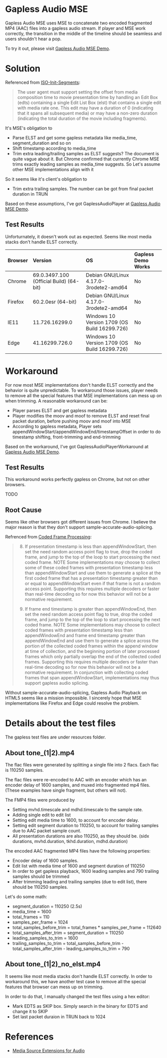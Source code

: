 # Gapless Audio MSE
Gapless Audio MSE uses MSE to concatenate two encoded fragmented MP4 (AAC) files 
into a gapless audio stream. If player and MSE work correctly, the transition in
the middle of the timeline should be seamless and users shouldn't hear a pop.

To try it out, please visit [Gapless Audio MSE Demo](https://nzhang227.github.io/gapless_audio_mse/demo.html).

# Solution
Referenced from [ISO-Init-Segments](https://www.w3.org/TR/mse-byte-stream-format-isobmff/#iso-init-segments):
> The user agent must support setting the offset from media composition time to movie presentation time by handling an Edit Box (edts) containing a single Edit List Box (elst) that contains a single edit with media rate one. This edit may have a duration of 0 (indicating that it spans all subsequent media) or may have a non-zero duration (indicating the total duration of the movie including fragments).

It's MSE's obligation to
* Parse ELST and get some gapless metadata like media_time, segment_duration and so on
* Shift timestamp according to media_time
* Trim extra leading/trailing samples as ELST suggests? The document is quite vague about it. But Chrome confirmed that currently Chrome MSE trims exactly leading samples as media_time suggests. So Let's assume other MSE implementations align with it

So it seems like it's client's obligation to
* Trim extra trailing samples. The number can be got from final packet duration in TRUN

Based on these assumptions, I've got GaplessAudioPlayer at [Gapless Audio MSE Demo](https://nzhang227.github.io/gapless_audio_mse/demo.html). 

## Test Results
Unforturnately, it doesn't work out as expected. Seems like most media stacks don't handle ELST correctly.

| Browser | Version                                 | OS                                           | Gapless Demo Works |
|:--------|:----------------------------------------|:---------------------------------------------|:-------------------|
| Chrome  | 69.0.3497.100 (Official Build) (64-bit) | Debian GNU/Linux 4.17.0-3rodete2-amd64       | No                 |
| Firefox | 60.2.0esr (64-bit)                      | Debian GNU/Linux 4.17.0-3rodete2-amd64       | No                 |
| IE11    | 11.726.16299.0                          | Windows 10 Version 1709 (OS Build 16299.726) | No                 |
| Edge    | 41.16299.726.0                          | Windows 10 Version 1709 (OS Build 16299.726) | No                 |

# Workaround
For now most MSE implementations don't handle ELST correctly and the behavior is quite unpredictable. To workaround those issues, player needs to remove all the special features that MSE implementations can mess up on when trimming. A reasonable workaround can be:
* Player parses ELST and get gapless metadata
* Player modifies the moov and moof to remove ELST and reset final packet duration, before pushing moov and moof into MSE
* According to gapless metadata, Player sets appendWindowStart/appendWindowEnd/timestampOffset in order to do timestamp shifting, front-trimming and end-trimming

Based on the workaround, I've got GaplessAudioPlayerWorkaround at [Gapless Audio MSE Demo](https://nzhang227.github.io/gapless_audio_mse/demo.html).

## Test Results
This workaround works perfectly gapless on Chrome, but not on other browsers. 

TODO

## Root Cause
Seems like other browsers got different issues from Chrome. I believe the major reason is that they don't support sample-accurate-audio-splicing.

Refrenced from [Coded Frame Processing](https://www.w3.org/TR/media-source/#sourcebuffer-coded-frame-processing):
> 8. If presentation timestamp is less than appendWindowStart, then set the need random access point flag to true, drop the coded frame, and jump to the top of the loop to start processing the next coded frame.
NOTE
Some implementations may choose to collect some of these coded frames with presentation timestamp less than appendWindowStart and use them to generate a splice at the first coded frame that has a presentation timestamp greater than or equal to appendWindowStart even if that frame is not a random access point. Supporting this requires multiple decoders or faster than real-time decoding so for now this behavior will not be a normative requirement.
>
> 9. If frame end timestamp is greater than appendWindowEnd, then set the need random access point flag to true, drop the coded frame, and jump to the top of the loop to start processing the next coded frame.
NOTE
Some implementations may choose to collect coded frames with presentation timestamp less than appendWindowEnd and frame end timestamp greater than appendWindowEnd and use them to generate a splice across the portion of the collected coded frames within the append window at time of collection, and the beginning portion of later processed frames which only partially overlap the end of the collected coded frames. Supporting this requires multiple decoders or faster than real-time decoding so for now this behavior will not be a normative requirement. In conjunction with collecting coded frames that span appendWindowStart, implementations may thus support gapless audio splicing.

Without sample-accurate-audio-splicing, Gapless Audio Playback on HTML5 seems like a mission impossible. I sincerely hope that MSE implementations like Firefox and Edge could resolve the problem.

# Details about the test files
The gapless test files are under resources folder.

## About tone_(1|2).mp4
The flac files were generated by splitting a single file into 2 flacs.
Each flac is 110250 samples.

The flac files were re-encoded to AAC with an encoder which has an encoder delay
of 1600 samples, and muxed into fragmented mp4 files.
(These examples have single fragment, but others will not).

The FMP4 files were produced by
 * Setting mvhd.timescale and mdhd.timescale to the sample rate.
 * Adding single edit to edit list
 * Setting edit media time to 1600, to account for encoder delay.
 * Setting edit segment duration to 110250, to account for trailing samples due 
 to AAC packet sample count.
 * All presentation durations are also 110250, as they should be.
   (sidx durations, mvhd.duration, tkhd.duration, mdhd.duration)

The encoded AAC fragmented MP4 files have the following properties:
 * Encoder delay of 1600 samples.
 * Edit list with media time of 1600 and segment duration of 110250
 * In order to get gapless playback, 1600 leading samples and 790 trailing 
 samples should be trimmed
 * After trimming leading and trailing samples (due to edit list), there should 
 be 110250 samples.

Let's do some math:
* segment_duration = 110250 (2.5s)
* media_time =  1600
* total_frames = 110
* samples_per_frame = 1024
* total_samples_before_trim = total_frames * samples_per_frame = 112640
* total_samples_after_trim = segment_duration = 110250
* leading_samples_to_trim = 1600
* trailing_samples_to_trim = total_samples_before_trim - total_samples_after_trim - leading_samples_to_trim = 790

## About tone_(1|2)_no_elst.mp4
It seems like most media stacks don't handle ELST correctly. In order to workaround this, we have another test case to remove all the special features that browser can mess up on trimming. 

In order to do that, I manually changed the test files using a hex editor:
* Mark EDTS as SKIP box. Simply search in the binary for EDTS and change it to SKIP
* Set last packet duraion in TRUN back to 1024

# References
* [Media Source Extensions for Audio](https://developers.google.com/web/updates/2015/06/Media-Source-Extensions-for-Audio)
